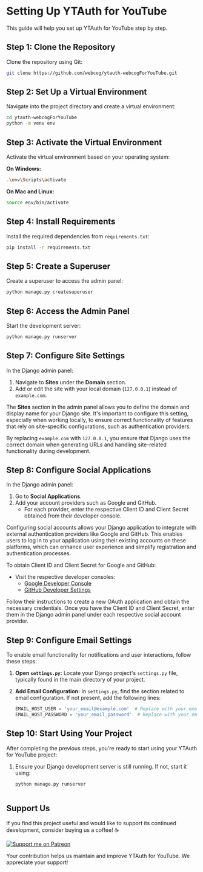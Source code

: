 # Setting Up YTAuth for YouTube

This guide will help you set up YTAuth for YouTube step by step.

## Step 1: Clone the Repository
Clone the repository using Git:
```bash
git clone https://github.com/webcog/ytauth-webcogForYouTube.git
```
## Step 2: Set Up a Virtual Environment
Navigate into the project directory and create a virtual environment:
```bash
cd ytauth-webcogForYouTube
python -m venv env
```
## Step 3: Activate the Virtual Environment
Activate the virtual environment based on your operating system:

**On Windows:**
```bash
.\env\Scripts\activate
```
**On Mac and Linux:**
```bash
source env/bin/activate
```

## Step 4: Install Requirements
Install the required dependencies from `requirements.txt`:

```bash
pip install -r requirements.txt
```
## Step 5: Create a Superuser
Create a superuser to access the admin panel:

```bash
python manage.py createsuperuser
```
## Step 6: Access the Admin Panel
Start the development server:

```bash
python manage.py runserver
```
## Step 7: Configure Site Settings
In the Django admin panel:

1. Navigate to **Sites** under the **Domain** section.
2. Add or edit the site with your local domain (`127.0.0.1`) instead of `example.com`.

The **Sites** section in the admin panel allows you to define the domain and display name for your Django site. It's important to configure this setting, especially when working locally, to ensure correct functionality of features that rely on site-specific configurations, such as authentication providers.

By replacing `example.com` with `127.0.0.1`, you ensure that Django uses the correct domain when generating URLs and handling site-related functionality during development.

## Step 8: Configure Social Applications

In the Django admin panel:

1. Go to **Social Applications**.
2. Add your account providers such as Google and GitHub.
   - For each provider, enter the respective Client ID and Client Secret obtained from their developer console.

Configuring social accounts allows your Django application to integrate with external authentication providers like Google and GitHub. This enables users to log in to your application using their existing accounts on these platforms, which can enhance user experience and simplify registration and authentication processes.

To obtain Client ID and Client Secret for Google and GitHub:
- Visit the respective developer consoles:
  - [Google Developer Console](https://console.developers.google.com/)
  - [GitHub Developer Settings](https://github.com/settings/developers)

Follow their instructions to create a new OAuth application and obtain the necessary credentials. Once you have the Client ID and Client Secret, enter them in the Django admin panel under each respective social account provider.

## Step 9: Configure Email Settings

To enable email functionality for notifications and user interactions, follow these steps:

1. **Open `settings.py`:**
   Locate your Django project's `settings.py` file, typically found in the main directory of your project.

2. **Add Email Configuration:**
   In `settings.py`, find the section related to email configuration. If not present, add the following lines:

   ```python
   EMAIL_HOST_USER = 'your_email@example.com'  # Replace with your email address
   EMAIL_HOST_PASSWORD = 'your_email_password'  # Replace with your email password or app password


## Step 10: Start Using Your Project

After completing the previous steps, you're ready to start using your YTAuth for YouTube project:

1. Ensure your Django development server is still running. If not, start it using:
   ```bash
   python manage.py runserver



## Support Us

If you find this project useful and would like to support its continued development, consider buying us a coffee! ☕ 

[![Support me on Patreon](https://img.shields.io/badge/Support%20me%20on-Patreon-orange?style=for-the-badge&logo=patreon)](https://www.patreon.com/Webcog)



Your contribution helps us maintain and improve YTAuth for YouTube. We appreciate your support!
